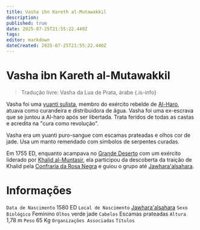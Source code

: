 ```yaml
---
title: Vasha ibn Kareth al-Mutawakkil 
description: 
published: true
date: 2025-07-25T21:55:22.440Z
tags: 
editor: markdown
dateCreated: 2025-07-25T21:55:22.440Z
---
```


# Vasha ibn Kareth al-Mutawakkil 

> Tradução livre: Vasha da Lua de Prata, árabe
{.is-info}

Vasha foi uma [yuanti sulista](/lugares/plano-material/drafeon/sudeste-de-drafeon/etnias/yuanti-sulista), membro do exército rebelde de [Al-Haro](/individuos/al-haro), atuava como curandeira e distribuidora de água. Vasha foi uma ex-escrava que se juntou a Al-haro após ser libertada. Trata feridos de todas as castas e acredita na "cura como revolução".

Vasha era um yuanti puro-sangue com escamas prateadas e olhos cor de jade. Usa um manto remendado com símbolos de serpentes curadas.

Em 1755 ED, enquanto acampava no [Grande Deserto](/lugares/plano-material/drafeon/sudeste-de-drafeon/o-grande-deserto) com um exército liderado por [Khalid al-Muntasir](/individuos/khalid-al-muntasir), ela participou da descoberta da traição de Khalid pela [Confraria da Rosa Negra](/faccoes/faccoes-independentes/confraria-da-rosa-negra) e guiou o grupo até [Jawhara'alsahara](/lugares/plano-material/drafeon/sudeste-de-drafeon/jawharaalsahara).

# Informações
`Data de Nascimento` 1580 ED
`Local de Nascimento` [Jawhara'alsahara](/lugares/plano-material/drafeon/sudeste-de-drafeon/jawharaalsahara)
`Sexo Biológico` Feminino
`Olhos` verde jade
`Cabelos` Escamas prateadas
`Altura` 1,78 m
`Peso` 65 Kg
`Organizações Associadas`
`Títulos`